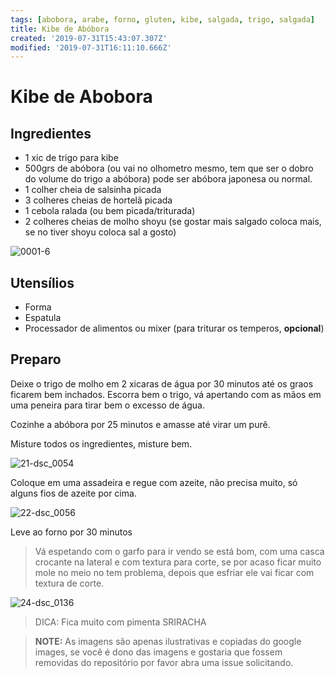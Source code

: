 ```yaml
---
tags: [abobora, arabe, forno, gluten, kibe, salgada, trigo, salgada]
title: Kibe de Abóbora
created: '2019-07-31T15:43:07.307Z'
modified: '2019-07-31T16:11:10.666Z'
---
```


# Kibe de Abobora

## Ingredientes

- 1 xic de trigo para kibe
- 500grs de abóbora (ou vai no olhometro mesmo, tem que ser o dobro do volume do trigo a abóbora) pode ser abóbora japonesa ou normal.
- 1 colher cheia de salsinha picada
- 3 colheres cheias de hortelã picada
- 1 cebola ralada (ou bem picada/triturada)
- 2 colheres cheias de molho shoyu (se gostar mais salgado coloca mais, se no tiver shoyu coloca sal a gosto)

![0001-6](https://user-images.githubusercontent.com/458654/36764579-f1fb3e22-1c0b-11e8-9425-1ff2b59933b4.jpg)

## Utensílios

- Forma 
- Espatula
- Processador de alimentos ou mixer (para triturar os temperos, **opcional**)

## Preparo

Deixe o trigo de molho em 2 xicaras de água por 30 minutos até os graos ficarem bem inchados.
Escorra bem o trigo, vá apertando com as mãos em uma peneira para tirar bem o excesso de água.

Cozinhe a abóbora por 25 minutos e amasse até virar um purê.

Misture todos os ingredientes, misture bem.

![21-dsc_0054](https://user-images.githubusercontent.com/458654/36764578-f1d7d824-1c0b-11e8-9cf0-ecd4be7a2d3a.jpg)

Coloque em uma assadeira e regue com azeite, não precisa muito, só alguns fios de azeite por cima.

![22-dsc_0056](https://user-images.githubusercontent.com/458654/36764577-f1b37d12-1c0b-11e8-91f0-7d411af9336f.jpg)

Leve ao forno por 30 minutos
> Vá espetando com o garfo para ir vendo se está bom, com uma casca crocante na lateral e com textura para corte, se por acaso ficar muito mole no meio no tem problema, depois que esfriar ele vai ficar com textura de corte.


![24-dsc_0136](https://user-images.githubusercontent.com/458654/36764576-f18ce6de-1c0b-11e8-9050-f26d01bf9331.jpg)

> DICA: Fica muito com pimenta SRIRACHA

> **NOTE:** As imagens são apenas ilustrativas e copiadas do google images, se você é dono das imagens e gostaria que fossem removidas do repositório por favor abra uma issue solicitando.
